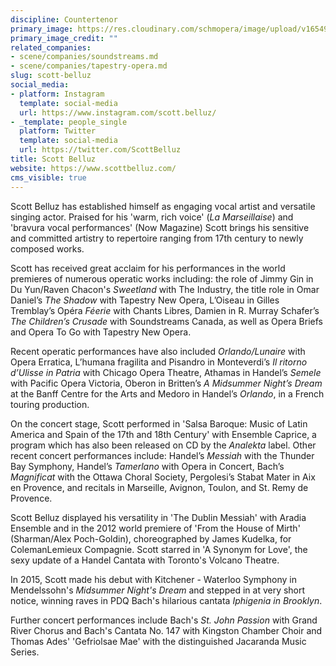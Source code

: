 ```yaml
---
discipline: Countertenor
primary_image: https://res.cloudinary.com/schmopera/image/upload/v1654903065/media/2022/06/ScottBelluz_portrait_niglcq.jpg
primary_image_credit: ""
related_companies:
- scene/companies/soundstreams.md
- scene/companies/tapestry-opera.md
slug: scott-belluz
social_media:
- platform: Instagram
  template: social-media
  url: https://www.instagram.com/scott.belluz/
- _template: people_single
  platform: Twitter
  template: social-media
  url: https://twitter.com/ScottBelluz
title: Scott Belluz
website: https://www.scottbelluz.com/
cms_visible: true
---
```

Scott Belluz has established himself as engaging vocal artist and versatile singing actor. Praised for his 'warm, rich voice' (_La Marseillaise_) and 'bravura vocal performances' (Now Magazine) Scott brings his sensitive and committed artistry to repertoire ranging from 17th century to newly composed works.

Scott has received great acclaim for his performances in the world premieres of numerous operatic works including: the role of Jimmy Gin in Du Yun/Raven Chacon's _Sweetland_ with The Industry, the title role in Omar Daniel’s _The Shadow_ with Tapestry New Opera, L’Oiseau in Gilles Tremblay’s Opéra _Féerie_ with Chants Libres, Damien in R. Murray Schafer’s _The Children’s Crusade_ with Soundstreams Canada, as well as Opera Briefs and Opera To Go with Tapestry New Opera.

Recent operatic performances have also included _Orlando/Lunaire_ with Opera Erratica, L’humana fragilita and Pisandro in Monteverdi’s _Il ritorno d’Ulisse in Patria_ with Chicago Opera Theatre, Athamas in Handel’s _Semele_ with Pacific Opera Victoria, Oberon in Britten’s _A Midsummer Night’s Dream_ at the Banff Centre for the Arts and Medoro in Handel’s _Orlando_, in a French touring production.

On the concert stage, Scott performed in 'Salsa Baroque: Music of Latin America and Spain of the 17th and 18th Century' with Ensemble Caprice, a program which has also been released on CD by the _Analekta_ label. Other recent concert performances include: Handel’s _Messiah_ with the Thunder Bay Symphony, Handel’s _Tamerlano_ with Opera in Concert, Bach’s _Magnificat_ with the Ottawa Choral Society, Pergolesi’s Stabat Mater in Aix en Provence, and recitals in Marseille, Avignon, Toulon, and St. Remy de Provence.

Scott Belluz displayed his versatility in 'The Dublin Messiah' with Aradia Ensemble and in the 2012 world premiere of 'From the House of Mirth' (Sharman/Alex Poch-Goldin), choreographed by James Kudelka, for ColemanLemieux Compagnie. Scott starred in 'A Synonym for Love', the sexy update of a Handel Cantata with Toronto's Volcano Theatre.

In 2015, Scott made his debut with Kitchener - Waterloo Symphony in Mendelssohn's _Midsummer Night's Dream_ and stepped in at very short notice, winning raves in PDQ Bach's hilarious cantata _Iphigenia in Brooklyn_.

Further concert performances include Bach's _St. John Passion_ with Grand River Chorus and  Bach's Cantata No. 147 with Kingston Chamber Choir and Thomas Ades' 'Gefriolsae Mae' with the distinguished Jacaranda Music Series.